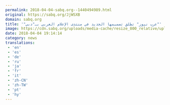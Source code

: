```yaml
---
permalink: 2018-04-04-sabq.org--1440494989.html
original: https://sabq.org/JjWSXB
domain: sabq.org
title: '"عرب نيوز" تطلق تصميمها الجديد في منتدى الإعلام العربي بـ"دبي"'
image: https://cdn.sabq.org/uploads/media-cache/resize_800_relative/uploads/material-file/5ac5240eef9d14d3398b45c0/5ac523591c450.jpg
date: 2018-04-04 19:14:14
category: news
translations: 
 - 'en'
 - 'es'
 - 'de'
 - 'ru'
 - 'ja'
 - 'fr'
 - 'it'
 - 'zh-CN'
 - 'zh-TW'
 - 'pt'
 - 'hy'
---
```


